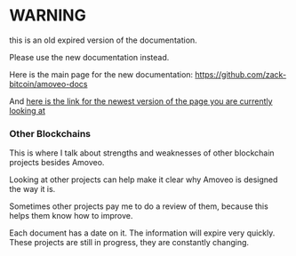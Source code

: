 WARNING
========

this is an old expired version of the documentation.

Please use the new documentation instead. 

Here is the main page for the new documentation: https://github.com/zack-bitcoin/amoveo-docs 

And [here is the link for the newest version of the page you are currently looking at](https://github.com/zack-bitcoin/amoveo-docs/blob/master//other_blockchains/README.md)

### Other Blockchains


This is where I talk about strengths and weaknesses of other blockchain projects besides Amoveo.

Looking at other projects can help make it clear why Amoveo is designed the way it is.

Sometimes other projects pay me to do a review of them, because this helps them know how to improve.

Each document has a date on it.
The information will expire very quickly.
These projects are still in progress, they are constantly changing.